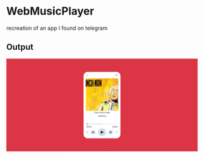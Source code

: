 # WebMusicPlayer
recreation of an app I found on telegram


## Output 

![](./assets/snapshot/1.PNG)